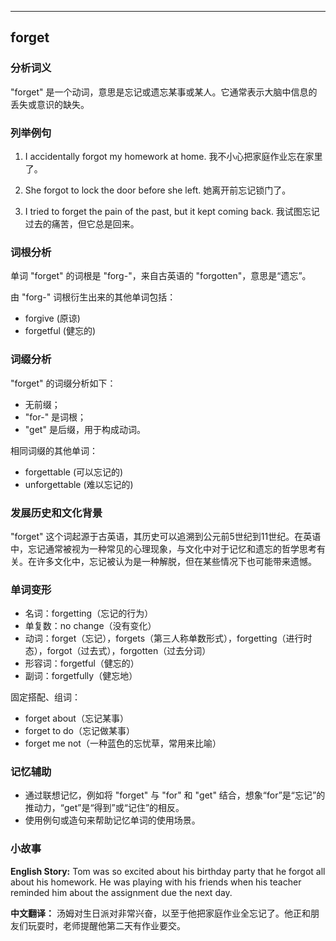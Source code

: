 
---------------
## forget
### 分析词义

"forget" 是一个动词，意思是忘记或遗忘某事或某人。它通常表示大脑中信息的丢失或意识的缺失。

### 列举例句

1. I accidentally forgot my homework at home.
   我不小心把家庭作业忘在家里了。

2. She forgot to lock the door before she left.
   她离开前忘记锁门了。

3. I tried to forget the pain of the past, but it kept coming back.
   我试图忘记过去的痛苦，但它总是回来。

### 词根分析

单词 "forget" 的词根是 "forg-"，来自古英语的 "forgotten"，意思是“遗忘”。

由 "forg-" 词根衍生出来的其他单词包括：
- forgive (原谅)
- forgetful (健忘的)

### 词缀分析

"forget" 的词缀分析如下：
- 无前缀；
- "for-" 是词根；
- "get" 是后缀，用于构成动词。

相同词缀的其他单词：
- forgettable (可以忘记的)
- unforgettable (难以忘记的)

### 发展历史和文化背景

"forget" 这个词起源于古英语，其历史可以追溯到公元前5世纪到11世纪。在英语中，忘记通常被视为一种常见的心理现象，与文化中对于记忆和遗忘的哲学思考有关。在许多文化中，忘记被认为是一种解脱，但在某些情况下也可能带来遗憾。

### 单词变形

- 名词：forgetting（忘记的行为）
- 单复数：no change（没有变化）
- 动词：forget（忘记），forgets（第三人称单数形式），forgetting（进行时态），forgot（过去式），forgotten（过去分词）
- 形容词：forgetful（健忘的）
- 副词：forgetfully（健忘地）

固定搭配、组词：
- forget about（忘记某事）
- forget to do（忘记做某事）
- forget me not（一种蓝色的忘忧草，常用来比喻）

### 记忆辅助

- 通过联想记忆，例如将 "forget" 与 "for" 和 "get" 结合，想象“for”是“忘记”的推动力，“get”是“得到”或“记住”的相反。
- 使用例句或造句来帮助记忆单词的使用场景。

### 小故事

**English Story:**
Tom was so excited about his birthday party that he forgot all about his homework. He was playing with his friends when his teacher reminded him about the assignment due the next day.

**中文翻译：**
汤姆对生日派对非常兴奋，以至于他把家庭作业全忘记了。他正和朋友们玩耍时，老师提醒他第二天有作业要交。

